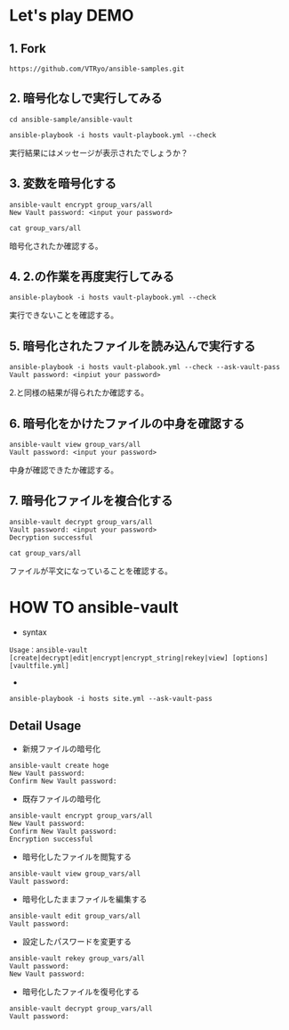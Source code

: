 # Let's play DEMO

## 1. Fork

```
https://github.com/VTRyo/ansible-samples.git
```

## 2. 暗号化なしで実行してみる

```
cd ansible-sample/ansible-vault
```

```
ansible-playbook -i hosts vault-playbook.yml --check
```

実行結果にはメッセージが表示されたでしょうか？

## 3. 変数を暗号化する

```
ansible-vault encrypt group_vars/all
New Vault password: <input your password>
```

```
cat group_vars/all
```

暗号化されたか確認する。

## 4. 2.の作業を再度実行してみる

```
ansible-playbook -i hosts vault-playbook.yml --check
```

実行できないことを確認する。

## 5. 暗号化されたファイルを読み込んで実行する

```
ansible-playbook -i hosts vault-plabook.yml --check --ask-vault-pass
Vault password: <inpiut your password>
```

2.と同様の結果が得られたか確認する。

## 6. 暗号化をかけたファイルの中身を確認する

```
ansible-vault view group_vars/all
Vault password: <input your password>
```

中身が確認できたか確認する。

## 7. 暗号化ファイルを複合化する

```
ansible-vault decrypt group_vars/all 
Vault password: <input your password>
Decryption successful
```

```
cat group_vars/all
```

ファイルが平文になっていることを確認する。


# HOW TO ansible-vault

* syntax

```
Usage：ansible-vault [create|decrypt|edit|encrypt|encrypt_string|rekey|view] [options] [vaultfile.yml]
```

* 

```
ansible-playbook -i hosts site.yml --ask-vault-pass
```

## Detail Usage

* 新規ファイルの暗号化

```
ansible-vault create hoge
New Vault password:
Confirm New Vault password:
```

* 既存ファイルの暗号化

```
ansible-vault encrypt group_vars/all
New Vault password:
Confirm New Vault password:
Encryption successful
```

* 暗号化したファイルを閲覧する

```
ansible-vault view group_vars/all
Vault password:
```

* 暗号化したままファイルを編集する

```
ansible-vault edit group_vars/all
Vault password:
```

* 設定したパスワードを変更する

```
ansible-vault rekey group_vars/all
Vault password:
New Vault password:
```

* 暗号化したファイルを復号化する

```
ansible-vault decrypt group_vars/all
Vault password:
```
